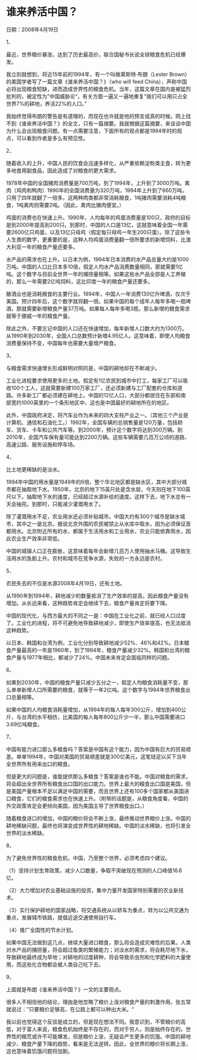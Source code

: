 # 谁来养活中国？

日期：2008年4月19日

1、

最近，世界粮价暴涨，达到了历史最高价，联合国秘书长说全球粮食危机已经爆发。

我立刻就想到，将近15年前的1994年，有一个叫做莱斯特·布朗（Lester Brown）的美国学者写了一篇文章《谁来养活中国？》（who will feed China），声称中国必将出现粮食短缺，进而造成世界性的粮食危机。当年，这篇文章在国内是被猛烈批判的，被定性为”中国威胁论“，有关方面一遍又一遍地重复“我们可以用只占全世界7%的耕地，养活22%的人口。”

我始终觉得布朗的警告是有道理的，而现在也许就是他的预言成真的时候。网上找不到《谁来养活中国？》的全文，只有一篇摘要。我就根据这篇摘要，来谈谈中国为什么会出现粮食问题。有一点需要注意，下面所有的观点都是1994年时的观点，可以看到作者是多么有预见性。

2、

随着收入的上升，中国人民的饮食会迅速多样化，从严重依赖淀粉类主食，转为更多地食用副食品，因此造成了对粮食的更大需求。

1978年中国的全国猪肉消费量是700万吨，到了1994年，上升到了3000万吨。禽肉（鸡肉和鸭肉）1990年的全国消费量为320万吨，1994年上升到了660万吨，只用了四年就翻了一倍多。这两种肉类都非常消耗粮食，1吨猪肉需要消耗4吨粮食，1吨禽肉则需要2吨。（因此，禽肉比猪肉便宜。）

鸡蛋的消费也在快速上升。1990年，人均每年的鸡蛋消费量是100只，政府的目标是到2000年提高到200只。到那时，中国的人口是13亿，这就意味着全国一年需要2600亿只鸡蛋，以及13亿只母鸡（假定每只母鸡一年生200只蛋）。除了这些令人生畏的数字，更重要的是，这种人均鸡蛋消费量翻一倍所要求的新增饲料，比澳大利亚一年的粮食产量还要多。

水产品的需求也在上升。以日本为例，1994年日本消费的水产品总量大约是1000万吨。中国的人口比日本多10倍，假定人均水产品消费数量相同，那就需要1亿吨。这个数字与目前全世界一年的捕捞量相等。如果这些水产品全部是人工养殖的，那么一年需要2亿吨饲料，这比印度一年的粮食产量还要多。

酿酒业也是消耗粮食的主要行业。1994年，中国人一年消费130亿升啤酒，仅次于美国。预计四年后，这个数字就将翻一倍。如果中国的每个成年人每年多喝一瓶啤酒，那就需要新增粮食产量37万吨。如果每人每年多喝3瓶，那么新增的粮食需求就等于挪威一年的粮食产量。

除此之外，不要忘记中国的人口还在快速增加，每年新增人口数大约为1300万。从1990年到2030年，全国人口总数预计新增4.95亿人。这意味着，即使人均粮食消费量保持不变，中国每年也需要大量增产粮食。

3、

与粮食需求快速增长形成鲜明对照的是，中国的耕地却在不断减少。

工业化进程要求使用更多的土地。假定有1亿农民到城市中打工，每家工厂可以吸收100个工人，这就需要新建100万家工厂，还必须新建与工厂配套的仓库和道路。许多新工厂都必须建在耕地上。中国的12亿人口，大部分都居住在东部和南部宽约1000英里的一个条形地区中，这也是中国最好的耕地所在的地区。

此外，中国政府决定，将汽车业作为未来的四大支柱产业之一。（其他三个产业是计算机、通信和石油化工。）1992年，全国车辆的总销售量是120万量，包括轿车、货车、卡车和公共汽车等。到2000年，预计这个数字将达到300万辆。到2010年，全国汽车保有量可能达到2200万辆。这些车辆需要几百万公顷的道路、高速公路、服务设施和停车场。

4、

比土地更稀缺的是淡水。

1994年中国的用水量是1949年的6倍，整个华北地区都是缺水区，其中大部分城市都在抽取地下水。1950年，北京的地下15英尺处是含水层，今天则在地下100英尺以下。抽取地下水的速度，已经超过水源补给的速度。这样下去，地下水总有一天会抽完。到那时，只能减少灌溉用水了。

除了灌溉用水不足，农业用水还必须补贴城市。中国大约有300个城市是缺水城市，其中之一是北京。据说北京外围的农民被禁止从水库中取水，因为必须保证首都用水。北京附近所有的水，都属于生活用水和工业用水，农业只能依靠雨水，因此农业生产效率非常低。

中国的城镇人口正在膨胀，这意味着每年会新增几百万人使用抽水马桶。这导致生活用水的急剧上升。农村和城市在竞争水源，失败的一方永远是农村。

5、

农民失去的不仅是水源2008年4月19日，还有土地。

从1990年到1994年，耕地减少的数量抵消了生产效率的提高，因此粮食产量没有增加。从长远来看，这种趋势肯定会继续下去，粮食产量肯定将要下降。

中国的现代化，与西方最大的不同之一是：中国在工业化之前，就已经人口过度了。工业化的进程，将不可避免地导致耕地减少，即使生产效率提高，也无法抵消这种趋势。

以日本、韩国和台湾为例，工业化分别导致耕地减少52%、46%和42%。日本粮食产量最高的一年是1960年，到了1994年，粮食产量减少32%。韩国和台湾的粮食产量与1977年相比，都减少了24%。中国未来肯定会面临同样的问题。

6、

如果到2030年，中国的粮食产量只减少五分之一，假定人均粮食消耗量不变，那么单单新增人口所需要的粮食，就等于一年2亿吨。这个数字与1994年世界粮食出口总量相等。

如果中国的人均粮食消耗量增加，从1994年的每人每年300公斤，增加到400公斤，与台湾的水平相仿，比美国的每人每年800公斤少一半，那么中国需要进口3.69亿吨粮食。

7、

中国有能力进口那么多粮食吗？答案是中国有这个能力，因为中国有巨大的贸易顺差。单单1994年，中国对美国的贸易顺差就是300亿美元，这笔钱足以买下当年全世界所有用来出口的粮食。

但是更大的问题是，谁能提供那么多粮食？答案是谁也不能。中国对粮食的需求，将会超出全世界所有粮食出口国的出口能力。世界上最大的粮食出口国是美国，但是美国产量根本不足以满足中国的需要，而且世界上还有100多个国家都从美国进口粮食，它们的粮食需求也在快速上升。（附带的话题是，从粮食角度看，中国的外交政策肯定会更倾向美国，因为美国主导了世界粮食出口。）

随着粮食进口的增加，中国的粮价将会不断上涨，最终推动世界粮价上涨。中国的耕地稀缺问题，最终也将演变成世界性的耕地稀缺。中国的淡水稀缺，也将引发全世界的淡水稀缺。

8、

为了避免世界性的粮食危机，中国，乃至整个世界，必须考虑四个建议。

（1）坚持计划生育政策，减少人口数量，争取不突破现在预测的人口峰值16.6亿。

（2）大力增加对农业基础设施的投资，集中力量开发国家特别需要的农业新技术。

（3）实行保护耕地的国家战略，将交通系统从以轿车为重点，转为以公共交通为重点，发展城市铁路，提倡近途交通使用自行车。

（4）推广全国性的节水计划。

如果中国无法做到这几点，继续大量进口粮食，那么将会造成灾难性的后果。人类对水产品的捕捞量，将会超过鱼类的繁殖能力；对淡水的需求，将会耗尽地下水，导致耕地最终成为旱地；对耕地的过度耕种，将会导致杀虫剂和化学肥料的大量使用，而这些化合物都会被人类自己吃下去。

9、

上面就是布朗《谁来养活中国？》一文的主要观点。

很多人不相信他的结论，理由是他忽略了粮价上涨对粮食产量的刺激作用。张五常就说过：”只要粮价足够高，在公路上都可以种出大米。“

我以前也觉得这个反驳是成立的，但是现在想法不同。我意识到，不管粮价的高低，对于富人来说，粮食危机始终是不存在的，而对于穷人，则是始终存在的。世界性的粮荒或许不可能爆发，但是粮价上涨，无疑会产生更多的饥饿。中国的耕地减少、粮食产量下降的趋势，看来是无法逆转。因此，全世界的粮价将长期上涨，这也意味着饥饿问题将加剧。

